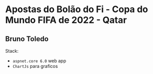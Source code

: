 # Apostas do Bolão do Fi - Copa do Mundo FIFA de 2022 - Qatar

## Bruno Toledo
Stack:
- `aspnet.core 6.0` web app
- `ChartJs` para graficos
